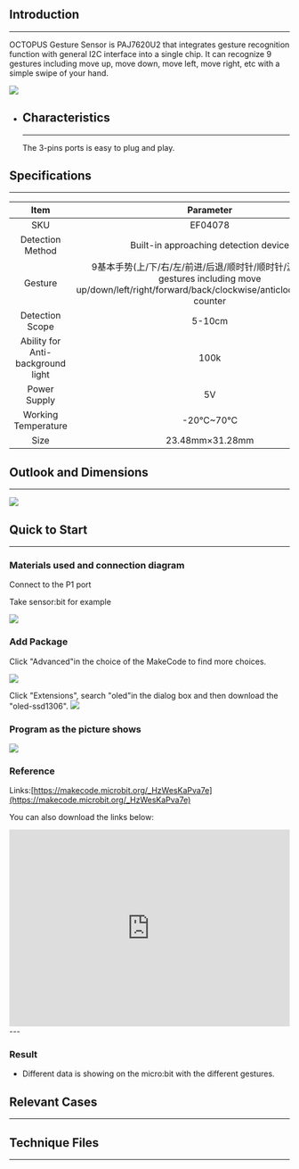 ## Introduction
---
OCTOPUS Gesture Sensor is PAJ7620U2 that integrates gesture recognition function with general I2C interface into a single chip. It can recognize 9 gestures including move up, move down, move left, move right, etc with a simple swipe of your hand.

 ![](https://i.imgur.com/AVBdYeR.jpg)

- ## Characteristics

  ------

  The 3-pins ports is easy to plug and play.

## Specifications
---
Item | Parameter 
:-: | :-: 
SKU|EF04078
Detection Method|Built-in approaching detection device
Gesture|9基本手势(上/下/右/左/前进/后退/顺时针/顺时针/波计数）9 gestures including move up/down/left/right/forward/back/clockwise/anticlockwise/pulse counter
Detection Scope|5-10cm
Ability for Anti-background light|100k
Power Supply|5V
Working Temperature|-20℃~70℃
Size|23.48mm×31.28mm

## Outlook and Dimensions
---

 ![](https://i.imgur.com/FW7bmzW.png)

## Quick to Start
---
### Materials used and connection diagram

Connect to the P1 port 

Take sensor:bit for example

![](https://i.imgur.com/jifx0hA.png)

### Add Package

Click "Advanced"in the choice of the MakeCode to find more choices.

![](https://i.imgur.com/smtcNoB.png)

Click "Extensions", search "oled"in the dialog box and then download the "oled-ssd1306".
![](https://i.imgur.com/VGSLRXB.png)

### Program as the picture shows

![](https://i.imgur.com/5LEttGM.png)

### Reference
Links:[https://makecode.microbit.org/_HzWesKaPva7e](https://makecode.microbit.org/_HzWesKaPva7e)

You can also download the links below:

<div style="position:relative;height:0;padding-bottom:70%;overflow:hidden;"><iframe style="position:absolute;top:0;left:0;width:100%;height:100%;" src="https://makecode.microbit.org/#pub:_HzWesKaPva7e" frameborder="0" sandbox="allow-popups allow-forms allow-scripts allow-same-origin"></iframe></div>  
---

### Result
- Different data is showing on the micro:bit with the different gestures.

## Relevant Cases

------

## Technique Files

---
